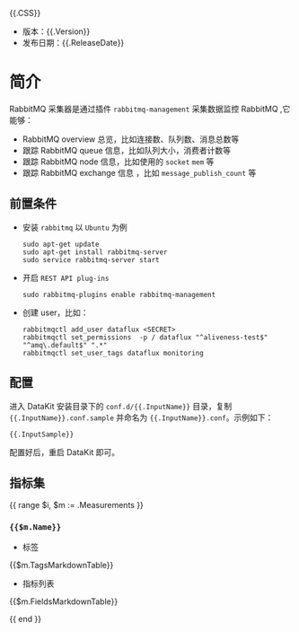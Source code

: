 {{.CSS}}

- 版本：{{.Version}}
- 发布日期：{{.ReleaseDate}}

# 简介

RabbitMQ 采集器是通过插件 `rabbitmq-management` 采集数据监控 RabbitMQ ,它能够：
- RabbitMQ overview 总览，比如连接数、队列数、消息总数等
- 跟踪 RabbitMQ queue 信息，比如队列大小，消费者计数等
- 跟踪 RabbitMQ node 信息，比如使用的 `socket` `mem` 等
- 跟踪 RabbitMQ exchange 信息 ，比如 `message_publish_count` 等


## 前置条件
- 安装 `rabbitmq` 以 `Ubuntu` 为例
    ```
    sudo apt-get update
    sudo apt-get install rabbitmq-server
    sudo service rabbitmq-server start
    ```
      
- 开启 `REST API plug-ins` 

    ```
    sudo rabbitmq-plugins enable rabbitmq-management
    ```
      
- 创建 user，比如：

    ```
    rabbitmqctl add_user dataflux <SECRET>
    rabbitmqctl set_permissions  -p / dataflux "^aliveness-test$" "^amq\.default$" ".*"
    rabbitmqctl set_user_tags dataflux monitoring
    ```


## 配置

进入 DataKit 安装目录下的 `conf.d/{{.InputName}}` 目录，复制 `{{.InputName}}.conf.sample` 并命名为 `{{.InputName}}.conf`。示例如下：

```
{{.InputSample}}
```

配置好后，重启 DataKit 即可。

## 指标集

{{ range $i, $m := .Measurements }}

### `{{$m.Name}}`

-  标签

{{$m.TagsMarkdownTable}}

- 指标列表

{{$m.FieldsMarkdownTable}}

{{ end }}
